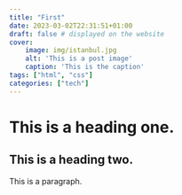 ```yaml
---
title: "First"
date: 2023-03-02T22:31:51+01:00
draft: false # displayed on the website
cover:
    image: img/istanbul.jpg
    alt: 'This is a post image'
    caption: 'This is the caption'
tags: ["html", "css"]
categories: ["tech"]
---
```



# This is a heading one.
## This is a heading two.

This is a paragraph.

